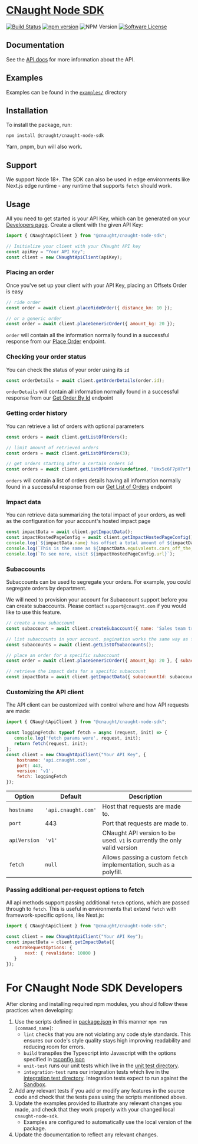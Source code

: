 # [CNaught Node SDK](https://docs.cnaught.com/sdks/node/)

[![Build Status](https://github.com/CNaught-Inc/cnaught-node-sdk/actions/workflows/build_test.yml/badge.svg?branch=main)](https://github.com/CNaught-Inc/cnaught-node-sdk/actions/workflows/build_test.yml)
[![npm version](https://badge.fury.io/js/@cnaught%2Fcnaught-node-sdk.svg)](https://badge.fury.io/js/@cnaught%2Fcnaught-node-sdk)
![NPM Version](https://img.shields.io/npm/v/@cnaught%2Fcnaught-node-sdk)
[![Software License](https://img.shields.io/badge/license-MIT-lightgrey.svg)](https://github.com/cnaught-inc/cnaught-node-sdk/blob/main/LICENSE)

## Documentation

See the [API docs](https://docs.cnaught.com) for more information about the API.

## Examples

Examples can be found in the [`examples/`](https://github.com/cnaught-inc/cnaught-node-sdk/tree/main/examples) directory

## Installation

To install the package, run:

    npm install @cnaught/cnaught-node-sdk

Yarn, pnpm, bun will also work.

## Support

We support Node 18+. The SDK can also be used in edge environments like Next.js edge runtime - any runtime 
that supports `fetch` should work.

## Usage

All you need to get started is your API Key, which can be generated on
your [Developers page](https://app.cnaught.com/apikeys). Create a client with the
given API Key:

```javascript
import { CNaughtApiClient } from "@cnaught/cnaught-node-sdk";

// Initialize your client with your CNaught API key
const apiKey = "Your API Key";
const client = new CNaughtApiClient(apiKey);
```

### Placing an order

Once you've set up your client with your API Key, placing an Offsets Order is easy

```javascript
// ride order
const order = await client.placeRideOrder({ distance_km: 10 });

// or a generic order
const order = await client.placeGenericOrder({ amount_kg: 20 });
```

`order` will contain all the information normally found in a successful response from our
[Place Order](https://docs.cnaught.com/api/reference/#operation/SubmitOrder) endpoint.

### Checking your order status

You can check the status of your order using its `id`

```javascript
const orderDetails = await client.getOrderDetails(order.id);
```

`orderDetails` will contain all information normally found in a successful response from
our [Get Order By Id](https://docs.cnaught.com/api/reference/#operation/GetOrderById) endpoint

### Getting order history

You can retrieve a list of orders with optional parameters

```javascript
const orders = await client.getListOfOrders();

// limit amount of retrieved orders
const orders = await client.getListOfOrders(3);

// get orders starting after a certain orders id
const orders = await client.getListOfOrders(undefined, "Umx5c6F7pH7r");
```

`orders` will contain a list of orders details having all information normally found in a successful response
from our [Get List of Orders](https://docs.cnaught.com/api/reference/#operation/GetListOfOrder) endpoint

### Impact data

You can retrieve data summarizing the total impact of your orders, as well as the configuration for your
account's hosted impact page

```javascript
const impactData = await client.getImpactData();
const impactHostedPageConfig = await client.getImpactHostedPageConfig();
console.log(`${impactData.name} has offset a total amount of ${impactData.total_offset_kgs} kg CO2e since ${impactData.since_date}`);
console.log(`This is the same as ${impactData.equivalents.cars_off_the_road} cars off the road`);
console.log(`To see more, visit ${impactHostedPageConfig.url}`);
```

### Subaccounts

Subaccounts can be used to segregate your orders. For example, you could segregate orders by department.

We will need to provision your account for Subaccount support before you can create subaccounts. Please contact
`support@cnaught.com` if you would like to use this feature.

```javascript
// create a new subaccount
const subaccount = await client.createSubaccount({ name: 'Sales team travel' });

// list subaccounts in your account. pagination works the same way as for orders. 
const subaccounts = await client.getListOfSubaccounts();

// place an order for a specific subaccount
const order = await client.placeGenericOrder({ amount_kg: 20 }, { subaccountId: subaccount.id });

// retrieve the impact data for a specific subaccount 
const impactData = await client.getImpactData({ subaccountId: subaccount.id });
```

### Customizing the API client

The API client can be customized with control where and how API requests are made:

```javascript
import { CNaughtApiClient } from "@cnaught/cnaught-node-sdk";

const loggingFetch: typeof fetch = async (request, init) => {
   console.log('fetch params were', request, init);
   return fetch(request, init);
};
const client = new CNaughtApiClient("Your API Key", { 
    hostname: 'api.cnaught.com',
    port: 443,
    version: 'v1',
    fetch: loggingFetch 
});
```

| Option       | Default             | Description                                                          |
|--------------|---------------------|----------------------------------------------------------------------|
| `hostname`   | `'api.cnaught.com'` | Host that requests are made to.                                      |
| `port`       | 443                 | Port that requests are made to.                                      |
| `apiVersion` | `'v1'`              | CNaught API version to be used. `v1` is currently the only valid version |
| `fetch`      | `null`              | Allows passing a custom `fetch` implementation, such as a polyfill.  |

### Passing additional per-request options to fetch

All api methods support passing additional `fetch` options, which are passed through to `fetch`. This is useful
in environments that extend `fetch` with framework-specific options, like Next.js:

```javascript
import { CNaughtApiClient } from "@cnaught/cnaught-node-sdk";

const client = new CNaughtApiClient("Your API Key");
const impactData = client.getImpactData({ 
   extraRequestOptions: {
       next: { revalidate: 10000 }
   }
});
```

# For CNaught Node SDK Developers

After cloning and installing required npm modules, you should follow these practices when developing:

1. Use the scripts defined in [package.json](https://github.com/cnaught-inc/cnaught-node-sdk/tree/main/package.json) in this manner `npm run [command_name]`:
   * `lint` checks that you are not violating any code style standards. This ensures our code's style quality stays high improving readability and reducing room for errors.
   * `build` transpiles the Typescript into Javascript with the options specified in [tsconfig.json](https://github.com/cnaught-inc/cnaught-node-sdk/tree/main/tsconfig.json)
   * `unit-test` runs our unit tests which live in the [unit test directory](https://github.com/cnaught-inc/cnaught-node-sdk/tree/main/test/unit).
   * `integration-test` runs our integration tests which live in the [integration test directory](https://github.com/cnaught-inc/cnaught-node-sdk/tree/main/test/integration). Integration tests expect to run against the [Sandbox](https://docs.cnaught.com/api/#sandbox-mode).
2. Add any relevant tests if you add or modify any features in the source code and check that the tests pass using the scripts mentioned above.
3. Update the examples provided to illustrate any relevant changes you made, and check that they work properly with your changed local `cnaught-node-sdk`.
   - Examples are configured to automatically use the local version of the package.
4. Update the documentation to reflect any relevant changes.
